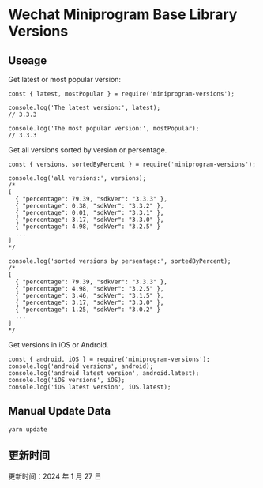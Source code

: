 
# Wechat Miniprogram Base Library Versions

## Useage

Get latest or most popular version:

```;
const { latest, mostPopular } = require('miniprogram-versions');

console.log('The latest version:', latest);
// 3.3.3

console.log('The most popular version:', mostPopular);
// 3.3.3

```

Get all versions sorted by version or persentage.

```
const { versions, sortedByPercent } = require('miniprogram-versions');

console.log('all versions:', versions);
/*
[
  { "percentage": 79.39, "sdkVer": "3.3.3" },
  { "percentage": 0.38, "sdkVer": "3.3.2" },
  { "percentage": 0.01, "sdkVer": "3.3.1" },
  { "percentage": 3.17, "sdkVer": "3.3.0" },
  { "percentage": 4.98, "sdkVer": "3.2.5" }
  ...
]
*/

console.log('sorted versions by persentage:', sortedByPercent);
/*
[
  { "percentage": 79.39, "sdkVer": "3.3.3" },
  { "percentage": 4.98, "sdkVer": "3.2.5" },
  { "percentage": 3.46, "sdkVer": "3.1.5" },
  { "percentage": 3.17, "sdkVer": "3.3.0" },
  { "percentage": 1.25, "sdkVer": "3.0.2" }
  ...
]
*/
```

Get versions in iOS or Android.

```
const { android, iOS } = require('miniprogram-versions');
console.log('android versions', android);
console.log('android latest version', android.latest);
console.log('iOS versions', iOS);
console.log('iOS latest version', iOS.latest);
```

## Manual Update Data

```
yarn update
```

## 更新时间

更新时间：2024 年 1 月 27 日
